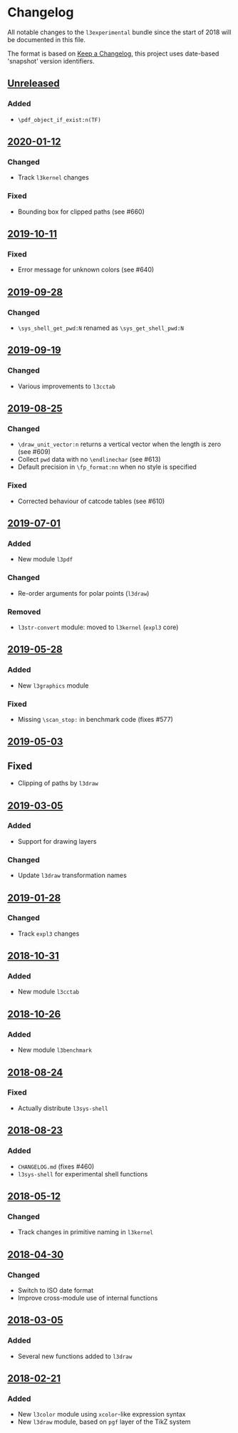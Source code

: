 # Changelog
All notable changes to the `l3experimental` bundle since the start of 2018
will be documented in this file.

The format is based on [Keep a Changelog](https://keepachangelog.com/en/1.0.0/),
this project uses date-based 'snapshot' version identifiers.

## [Unreleased]

### Added
- `\pdf_object_if_exist:n(TF)`

## [2020-01-12]

### Changed
- Track `l3kernel` changes

### Fixed
- Bounding box for clipped paths (see #660)

## [2019-10-11]

### Fixed
- Error message for unknown colors (see #640)

## [2019-09-28]

### Changed
- `\sys_shell_get_pwd:N` renamed as `\sys_get_shell_pwd:N`

## [2019-09-19]

### Changed
- Various improvements to `l3cctab`

## [2019-08-25]

### Changed
- `\draw_unit_vector:n` returns a vertical vector when the length is
  zero (see #609)
- Collect `pwd` data with no `\endlinechar` (see #613)
- Default precision in `\fp_format:nn` when no style is specified

### Fixed
- Corrected behaviour of catcode tables (see #610)

## [2019-07-01]

### Added
- New module `l3pdf`

### Changed
- Re-order arguments for polar points (`l3draw`)

### Removed
- `l3str-convert` module: moved to `l3kernel` (`expl3` core)

## [2019-05-28]

### Added
- New `l3graphics` module

### Fixed
- Missing `\scan_stop:` in benchmark code (fixes #577)

## [2019-05-03]

## Fixed

- Clipping of paths by `l3draw`

## [2019-03-05]

### Added
- Support for drawing layers

### Changed
- Update `l3draw` transformation names

## [2019-01-28]

### Changed
- Track `expl3` changes

## [2018-10-31]

### Added
- New module `l3cctab`

## [2018-10-26]

### Added
- New module `l3benchmark`

## [2018-08-24]

### Fixed
- Actually distribute `l3sys-shell`

## [2018-08-23]

### Added
- `CHANGELOG.md` (fixes #460)
- `l3sys-shell` for experimental shell functions

## [2018-05-12]

### Changed 
- Track changes in primitive naming in `l3kernel` 

## [2018-04-30]

### Changed
- Switch to ISO date format 
- Improve cross-module use of internal functions 

## [2018-03-05]

### Added
- Several new functions added to `l3draw`

## [2018-02-21]

### Added
- New `l3color` module using `xcolor`-like expression syntax
- New `l3draw` module, based on `pgf` layer of the TikZ system

[Unreleased]: https://github.com/latex3/latex3/compare/2020-01-12...HEAD
[2020-01-12]: https://github.com/latex3/latex3/compare/2019-10-11...2020-01-12
[2019-10-11]: https://github.com/latex3/latex3/compare/2019-09-28...2019-10-11
[2019-09-28]: https://github.com/latex3/latex3/compare/2019-09-19...2019-09-28
[2019-09-19]: https://github.com/latex3/latex3/compare/2019-08-25...2019-09-19
[2019-08-25]: https://github.com/latex3/latex3/compare/2019-07-01...2019-08-25
[2019-07-01]: https://github.com/latex3/latex3/compare/2019-05-28...2019-07-01
[2019-05-28]: https://github.com/latex3/latex3/compare/2019-05-03...2019-05-28
[2019-05-03]: https://github.com/latex3/latex3/compare/2019-03-05...2019-05-03
[2019-03-05]: https://github.com/latex3/latex3/compare/2019-01-28...2019-03-05
[2019-01-28]: https://github.com/latex3/latex3/compare/2018-10-31...2019-01-28
[2018-10-31]: https://github.com/latex3/latex3/compare/2018-10-26...2018-10-31
[2018-10-26]: https://github.com/latex3/latex3/compare/2018-10-17...2018-10-26
[2018-10-17]: https://github.com/latex3/latex3/compare/2018-08-24...2018-10-17
[2018-08-24]: https://github.com/latex3/latex3/compare/2018-08-23...2018-08-24
[2018-08-23]: https://github.com/latex3/latex3/compare/2018-05-12...2018-08-23
[2018-05-12]: https://github.com/latex3/latex3/compare/2018-04-30...2018-05-12
[2018-04-30]: https://github.com/latex3/latex3/compare/2018-03-05...2018-04-30
[2018-03-05]: https://github.com/latex3/latex3/compare/2018-02-21...2018-03-05
[2018-02-21]: https://github.com/latex3/latex3/compare/2017-12-16...2018-02-21

